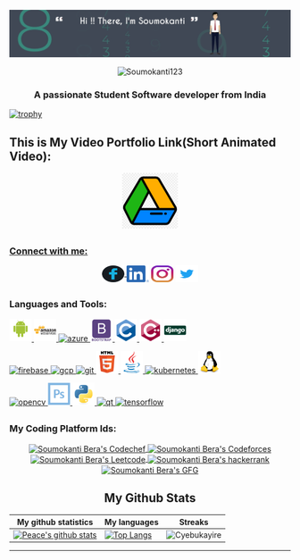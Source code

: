 ![image](Calm-Sea-LinkedIn-Header.jpg) <p align="center"> <img src="https://komarev.com/ghpvc/?username=Soumokanti123&label=Profile%20views&color=0e75b6&style=flat" alt="Soumokanti123" /> </p>



<h3 align="center">A passionate Student Software developer from India</h3>



[![trophy](https://github-profile-trophy.vercel.app/?username=Soumokanti123&theme=onedark)](https://github.com/Soumokanti123/github-profile-trophy)

##


<h2>This is My Video Portfolio Link(Short Animated Video):</h2>
<p align="center">
    <a href="https://drive.google.com/file/d/13o6xiPf2lmi3BrHgmSw0ro-xCT3XD65k/view?usp=sharing" target="blank"><img align="center"
            src="https://github.com/Soumokanti123/Soumokanti123/blob/main/Google-drive-logo-design-on-transparent-background-PNG.png" alt="facebook" height="100"
            width="100" /> 
 </p>


##


<h3 align="left">Connect with me:</h3>
<p align="center">
    <a href="https://www.facebook.com/soumo.bera.79" target="blank"><img align="center"
            src="https://github.com/Soumokanti123/Soumokanti123/blob/main/facebook-logo.svg" alt="facebook" height="30"
            width="40" /> 
    <a href="https://www.linkedin.com/in/soumokanti-bera-3882611a1/" target="blank"><img align="center"
            src="https://github.com/Soumokanti123/Soumokanti123/blob/main/linkedin.png" alt="linkedin" height="30"
            width="40" /></a>
    <a href="https://www.instagram.com/soumo_bera/" target="blank"><img align="center"
            src="https://github.com/Soumokanti123/Soumokanti123/blob/main/instagram.svg" alt="instagram" height="30"
            width="40" /></a>
    <a href="https://twitter.com/SoumokantiB" target="blank"><img align="center"
            src="https://github.com/Soumokanti123/Soumokanti123/blob/main/twitter.svg" alt="twitter" height="30"
            width="40" bg="blue"/></a>
</p>

##

<h3 align="left">Languages and Tools:</h3>
<p align="left"> 
  <a href="https://developer.android.com" target="_blank"> <img src="https://raw.githubusercontent.com/devicons/devicon/master/icons/android/android-original-wordmark.svg" alt="android" width="40" height="40"/> </a> <a href="https://aws.amazon.com" target="_blank"> <img src="https://raw.githubusercontent.com/devicons/devicon/master/icons/amazonwebservices/amazonwebservices-original-wordmark.svg" alt="aws" width="40" height="40"/> </a> 
    <a href="https://azure.microsoft.com/en-in/" target="_blank"> <img src="https://www.vectorlogo.zone/logos/microsoft_azure/microsoft_azure-icon.svg" alt="azure" width="40" height="40"/> </a> 
  <a href="https://getbootstrap.com" target="_blank"> <img src="https://raw.githubusercontent.com/devicons/devicon/master/icons/bootstrap/bootstrap-plain-wordmark.svg" alt="bootstrap" width="40" height="40"/> </a> <a href="https://www.cprogramming.com/" target="_blank"> <img src="https://raw.githubusercontent.com/devicons/devicon/master/icons/c/c-original.svg" alt="c" width="40" height="40"/> </a> 
  <a href="https://www.w3schools.com/cpp/" target="_blank"> <img src="https://raw.githubusercontent.com/devicons/devicon/master/icons/cplusplus/cplusplus-original.svg" alt="cplusplus" width="40" height="40"/> </a> <a href="https://www.djangoproject.com/" target="_blank"> <img src="https://raw.githubusercontent.com/devicons/devicon/master/icons/django/django-original.svg" alt="django" width="40" height="40"/> </a> 
  
  <a href="https://firebase.google.com/" target="_blank"> <img src="https://www.vectorlogo.zone/logos/firebase/firebase-icon.svg" alt="firebase" width="40" height="40"/> </a> <a href="https://cloud.google.com" target="_blank"> <img src="https://www.vectorlogo.zone/logos/google_cloud/google_cloud-icon.svg" alt="gcp" width="40" height="40"/> </a>
  <a href="https://git-scm.com/" target="_blank"> <img src="https://www.vectorlogo.zone/logos/git-scm/git-scm-icon.svg" alt="git" width="40" height="40"/> </a>
  <a href="https://www.w3.org/html/" target="_blank"> <img src="https://raw.githubusercontent.com/devicons/devicon/master/icons/html5/html5-original-wordmark.svg" alt="html5" width="40" height="40"/> </a> <a href="https://www.java.com" target="_blank"> <img src="https://raw.githubusercontent.com/devicons/devicon/master/icons/java/java-original.svg" alt="java" width="40" height="40"/> </a> 
  <a href="https://kubernetes.io" target="_blank"> <img src="https://www.vectorlogo.zone/logos/kubernetes/kubernetes-icon.svg" alt="kubernetes" width="40" height="40"/> </a> 
  <a href="https://www.linux.org/" target="_blank"> <img src="https://raw.githubusercontent.com/devicons/devicon/master/icons/linux/linux-original.svg" alt="linux" width="40" height="40"/> </a> 
  
  <a href="https://opencv.org/" target="_blank"> <img src="https://www.vectorlogo.zone/logos/opencv/opencv-icon.svg" alt="opencv" width="40" height="40"/> </a>
  <a href="https://www.photoshop.com/en" target="_blank"> <img src="https://raw.githubusercontent.com/devicons/devicon/master/icons/photoshop/photoshop-line.svg" alt="photoshop" width="40" height="40"/> </a>
  <a href="https://www.python.org" target="_blank"> <img src="https://raw.githubusercontent.com/devicons/devicon/master/icons/python/python-original.svg" alt="python" width="40" height="40"/> </a> 
  <a href="https://www.qt.io/" target="_blank"> <img src="https://upload.wikimedia.org/wikipedia/commons/0/0b/Qt_logo_2016.svg" alt="qt" width="40" height="40"/> </a>
  <a href="https://www.tensorflow.org" target="_blank"> <img src="https://www.vectorlogo.zone/logos/tensorflow/tensorflow-icon.svg" alt="tensorflow" width="40" height="40"/> </a> </p>
 
 ##
 
### My Coding Platform Ids:
<p align="center">
<a href="https://www.codechef.com/users/soumokanti_123" title='Codechef'>
    <img align="center" alt="Soumokanti Bera's Codechef" width="32px" src="https://avatars1.githubusercontent.com/u/11960354?s=460&v=4" />
</a>
<a href="https://codeforces.com/profile/Sprinler_soumo" title='Codeforcs'>
    <img align="center" alt="Soumokanti Bera's Codeforces" width="32px" src="https://play-lh.googleusercontent.com/zaldniLc2XTBhNlCDR4hcD5bcRYHZ56_lO0yA2Qu-cADShy1_HDWrICSvv0EPTX79WY" />
</a>
<a href="https://leetcode.com/Soumokanti123/" title='Leetcode'>
    <img align="center" alt="Soumokanti Bera's Leetcode" width="32px" src="https://upload.wikimedia.org/wikipedia/commons/8/8e/LeetCode_Logo_1.png" />
</a>
<a href="https://www.hackerrank.com/soumokanti2025" title='Hackerrank'>
    <img align="center" alt="Soumokanti Bera's hackerrank" width="32px" src="https://upload.wikimedia.org/wikipedia/commons/6/65/HackerRank_logo.png" />
</a>
<a href="https://auth.geeksforgeeks.org/user/soumokanti2025/practice/" title='GFG'>
    <img align="center" alt="Soumokanti Bera's GFG" width="32px" src="https://store-images.s-microsoft.com/image/apps.55193.13510798887411929.8353f5f6-1e50-45c3-9d66-162b6c2bebd7.c01e4858-d5a3-4c02-8516-7825870e33c1" />
</a></br>
</p>


##

<p align="center">
 <h2 align="center">My Github Stats</h2>

|My github statistics|My languages|Streaks|
|-|-|-|
|[![Peace's github stats](https://github-readme-stats.vercel.app/api?username=Soumokanti123&show_icons=true&theme=dark&hide_title=true)](https://github.com/Soumokanti123)|[![Top Langs](https://github-readme-stats.vercel.app/api/top-langs/?username=Soumokanti123&show_icons=true&theme=dark&layout=compact&hide_title=true)](https://github.com/Soumokanti123)|![Cyebukayire](https://github-readme-streak-stats.herokuapp.com/?user=Soumokanti123&theme=dark)
<hr>
